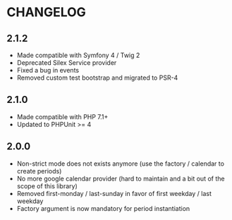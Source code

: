 CHANGELOG
=========

2.1.2
-----

 * Made compatible with Symfony 4 / Twig 2
 * Deprecated Silex Service provider 
 * Fixed a bug in events
 * Removed custom test bootstrap and migrated to PSR-4

2.1.0
-----
 * Made compatible with PHP 7.1+
 * Updated to PHPUnit >= 4

2.0.0
-----

 * Non-strict mode does not exists anymore (use the factory / calendar to create periods)
 * No more google calendar provider (hard to maintain and a bit out of the scope of this library)
 * Removed first-monday / last-sunday in favor of first weekday / last weekday
 * Factory argument is now mandatory for period instantiation
